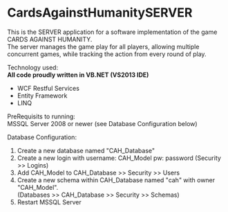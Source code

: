 CardsAgainstHumanitySERVER
==========================
This is the SERVER application for a software implementation of the game CARDS AGAINST HUMANITY.<br/>
The server manages the game play for all players, allowing multiple concurrent games, while tracking the action from every round of play.<br/>

Technology used:<br/>
**All code proudly written in VB.NET (VS2013 IDE)**
  <ul>
  	<li>WCF Restful Services</li>
  	<li>Entity Framework</li>
  	<li>LINQ</li>
  </ul>
  
<p>
  PreRequisits to running: <br/>
  MSSQL Server 2008 or newer (see Database Configuration below)
</p>
  

<p>Database Configuration:
<ol>
  <li>Create a new database named "CAH_Database"</li>
  <li>Create a new login with username: CAH_Model pw: password (Security >> Logins)</li>
  <li>Add CAH_Model to CAH_Database >> Security >> Users</li>
  <li>Create a new schema within CAH_Database named "cah" with owner "CAH_Model". <br/>
  	  (Databases >> CAH_Database >> Security >> Schemas)</li>
  <li>Restart MSSQL Server</li>
</ol>
</p>
  
  
